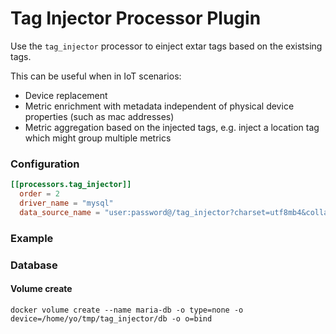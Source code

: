 # Tag Injector Processor Plugin

Use the `tag_injector` processor to einject extar tags based on the existsing tags.

This can be useful when in IoT scenarios:
- Device replacement
- Metric enrichment with metadata independent of physical device properties (such as mac addresses)
- Metric aggregation based on the injected tags, e.g. inject a location tag which might group multiple metrics

### Configuration

```toml
[[processors.tag_injector]]
  order = 2
  driver_name = "mysql"
  data_source_name = "user:password@/tag_injector?charset=utf8mb4&collation=utf8mb4_unicode_ci"
```

### Example


### Database

#### Volume create

```
docker volume create --name maria-db -o type=none -o device=/home/yo/tmp/tag_injector/db -o o=bind
```
